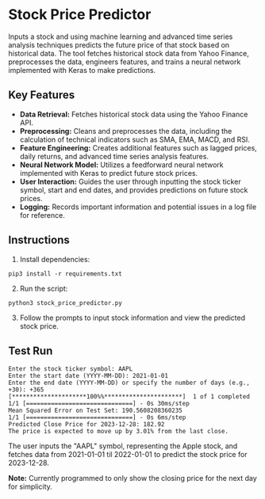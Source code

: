 # Stock Price Predictor

Inputs a stock and using machine learning and advanced time series analysis techniques predicts the future price of that stock based on historical data. The tool fetches historical stock data from Yahoo Finance, preprocesses the data, engineers features, and trains a neural network implemented with Keras to make predictions.

## Key Features

- **Data Retrieval:** Fetches historical stock data using the Yahoo Finance API.
- **Preprocessing:** Cleans and preprocesses the data, including the calculation of technical indicators such as SMA, EMA, MACD, and RSI.
- **Feature Engineering:** Creates additional features such as lagged prices, daily returns, and advanced time series analysis features.
- **Neural Network Model:** Utilizes a feedforward neural network implemented with Keras to predict future stock prices.
- **User Interaction:** Guides the user through inputting the stock ticker symbol, start and end dates, and provides predictions on future stock prices.
- **Logging:** Records important information and potential issues in a log file for reference.

## Instructions

1. Install dependencies:
   
```pip3 install -r requirements.txt```

2. Run the script:

```python3 stock_price_predictor.py```

3. Follow the prompts to input stock information and view the predicted stock price.

   
## Test Run


```console
Enter the stock ticker symbol: AAPL
Enter the start date (YYYY-MM-DD): 2021-01-01
Enter the end date (YYYY-MM-DD) or specify the number of days (e.g., +30): +365
[*********************100%%**********************]  1 of 1 completed
1/1 [==============================] - 0s 30ms/step
Mean Squared Error on Test Set: 190.5608208360235
1/1 [==============================] - 0s 6ms/step
Predicted Close Price for 2023-12-28: 182.92
The price is expected to move up by 3.01% from the last close.
```

The user inputs the "AAPL" symbol, representing the Apple stock, and fetches data from 2021-01-01 til 2022-01-01 to predict the stock price for 2023-12-28.

**Note:** Currently programmed to only show the closing price for the next day for simplicity.
